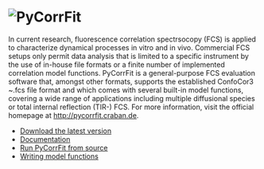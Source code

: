 ![PyCorrFit](https://raw.github.com/paulmueller/PyCorrFit/master/doc-src/Images/PyCorrFit_logo_dark.png)
=========

In current research, fluorescence correlation spectrsocopy (FCS) is  applied to
characterize dynamical processes in vitro and in vivo.  Commercial FCS setups only
permit data analysis that is limited to  a specific instrument by the use of in-house
file formats or a  finite number of implemented correlation model functions.
PyCorrFit is a general-purpose FCS evaluation software that,  amongst other formats,
supports the established ConfoCor3 ~.fcs  file format and which comes with several
built-in model functions,  covering a wide range of applications including multiple
diffusional  species or total internal reflection (TIR-) FCS. For more information, visit the official homepage at http://pycorrfit.craban.de.


- [Download the latest version](https://github.com/paulmueller/PyCorrFit/releases)  
- [Documentation](https://github.com/paulmueller/PyCorrFit/raw/master/PyCorrFit_doc.pdf)
- [Run PyCorrFit from source](https://github.com/paulmueller/PyCorrFit/wiki/Running-PyCorrFit-from-source)
- [Writing model functions](https://github.com/paulmueller/PyCorrFit/wiki/Writing-model-functions)
